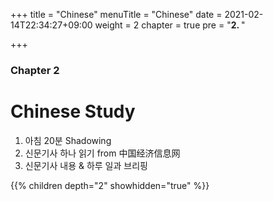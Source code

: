 +++
title = "Chinese"
menuTitle = "Chinese"
date = 2021-02-14T22:34:27+09:00
weight = 2
chapter = true
pre = "<b>2. </b>"


+++

### Chapter 2

# Chinese Study
1) 아침 20분 Shadowing
2) 신문기사 하나 읽기 from 中国经济信息网
3) 신문기사 내용 & 하루 일과 브리핑


{{% children depth="2" showhidden="true" %}}
